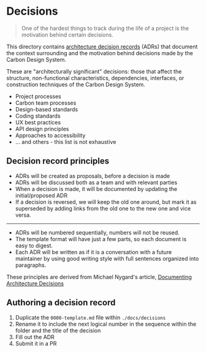 # Decisions

> One of the hardest things to track during the life of a project is the
> motivation behind certain decisions.

This directory contains
[architecture decision records](https://cognitect.com/blog/2011/11/15/documenting-architecture-decisions)
(ADRs) that document the context surrounding and the motivation behind decisions
made by the Carbon Design System.

These are "architecturally significant" decisions: those that affect the
structure, non-functional characteristics, dependencies, interfaces, or
construction techniques of the Carbon Design System.

- Project processes
- Carbon team processes
- Design-based standards
- Coding standards
- UX best practices
- API design principles
- Approaches to accessibility
- ... and others - this list is not exhaustive

## Decision record principles

- ADRs will be created as proposals, before a decision is made
- ADRs will be discussed both as a team and with relevant parties
- When a decision is made, it will be documented by updating the initial/proposed
  ADR
- If a decision is reversed, we will keep the old one around, but mark it as
  superseded by adding links from the old one to the new one and vice versa.

---

- ADRs will be numbered sequentially, numbers will not be reused.
- The template format will have just a few parts, so each document is easy to
  digest.
- Each ADR will be written as if it is a conversation with a future maintainer
  by using good writing style with full sentences organized into paragraphs.

These principles are derived from Michael Nygard's article,
[Documenting Architecture Decisions](https://cognitect.com/blog/2011/11/15/documenting-architecture-decisions)

## Authoring a decision record

1. Duplicate the `0000-template.md` file within `./docs/decisions`
2. Rename it to include the next logical number in the sequence within the
   folder and the title of the decision
3. Fill out the ADR
4. Submit it in a PR
